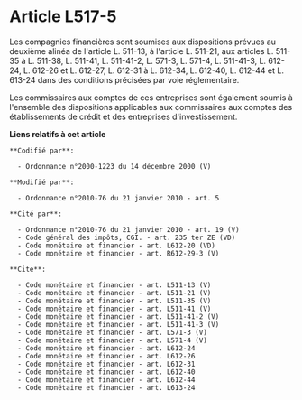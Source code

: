 # Article L517-5

Les compagnies financières sont soumises aux dispositions prévues au deuxième alinéa de l'article L. 511-13, à l'article L.
511-21, aux articles L. 511-35 à L. 511-38, L. 511-41, L. 511-41-2, L. 571-3, L. 571-4, L. 511-41-3, L. 612-24, L. 612-26 et
L. 612-27, L. 612-31 à L. 612-34, L. 612-40, L. 612-44 et L. 613-24 dans des conditions précisées par voie réglementaire. 

Les commissaires aux comptes de ces entreprises sont également soumis à l'ensemble des dispositions applicables aux
commissaires aux comptes des établissements de crédit et des entreprises d'investissement.

**Liens relatifs à cet article**

	**Codifié par**:

	  - Ordonnance n°2000-1223 du 14 décembre 2000 (V)

	**Modifié par**:

	  - Ordonnance n°2010-76 du 21 janvier 2010 - art. 5

	**Cité par**:

	  - Ordonnance n°2010-76 du 21 janvier 2010 - art. 19 (V)
	  - Code général des impôts, CGI. - art. 235 ter ZE (VD)
	  - Code monétaire et financier - art. L612-20 (VD)
	  - Code monétaire et financier - art. R612-29-3 (V)

	**Cite**:

	  - Code monétaire et financier - art. L511-13 (V)
	  - Code monétaire et financier - art. L511-21 (V)
	  - Code monétaire et financier - art. L511-35 (V)
	  - Code monétaire et financier - art. L511-41 (V)
	  - Code monétaire et financier - art. L511-41-2 (V)
	  - Code monétaire et financier - art. L511-41-3 (V)
	  - Code monétaire et financier - art. L571-3 (V)
	  - Code monétaire et financier - art. L571-4 (V)
	  - Code monétaire et financier - art. L612-24
	  - Code monétaire et financier - art. L612-26
	  - Code monétaire et financier - art. L612-31
	  - Code monétaire et financier - art. L612-40
	  - Code monétaire et financier - art. L612-44
	  - Code monétaire et financier - art. L613-24
